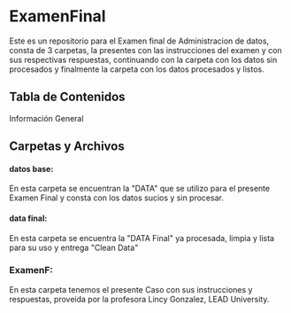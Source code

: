 # ExamenFinal

Este es un repositorio para el Examen final de Administracion de datos, consta de 3 carpetas, la presentes con las instrucciones del examen y con sus respectivas respuestas, continuando con la carpeta con los datos sin procesados y finalmente la carpeta con los datos procesados y listos.

## Tabla de Contenidos
 Información General

## Carpetas y Archivos

#### datos base:
En esta carpeta se encuentran la "DATA" que se utilizo para el presente Examen Final y consta con los datos sucios y sin procesar.

#### data final:
En esta carpeta se encuentra la "DATA Final" ya procesada, limpia y lista para su uso y entrega "Clean Data"

### ExamenF:
En esta carpeta tenemos el presente Caso con sus instrucciones y respuestas, proveida por la profesora Lincy Gonzalez, LEAD University.
